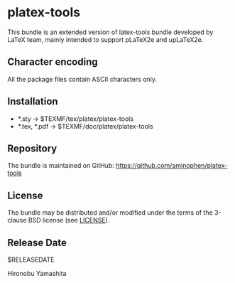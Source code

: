 # platex-tools

This bundle is an extended version of latex-tools bundle developed
by LaTeX team, mainly intended to support pLaTeX2e and upLaTeX2e.

## Character encoding

All the package files contain ASCII characters only.

## Installation

- *.sty -> $TEXMF/tex/platex/platex-tools
- *.tex, *.pdf -> $TEXMF/doc/platex/platex-tools

## Repository

The bundle is maintained on GitHub:
https://github.com/aminophen/platex-tools

## License

The bundle may be distributed and/or modified under the terms of
the 3-clause BSD license (see [LICENSE](./LICENSE)).

## Release Date

$RELEASEDATE

Hironobu Yamashita
